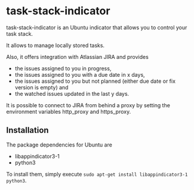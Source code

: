 task-stack-indicator
====================

task-stack-indicator is an Ubuntu indicator that allows you to control your task stack.

It allows to manage locally stored tasks.

Also, it offers integration with Atlassian JIRA and provides
- the issues assigned to you in progress,
- the issues assigned to you with a due date in x days,
- the issues assigned to you but not planned (either due date or fix version is empty) and
- the watched issues updated in the last y days.

It is possible to connect to JIRA from behind a proxy by setting the environment variables http_proxy and https_proxy.

Installation
------------

The package dependencies for Ubuntu are
- libappindicator3-1
- python3

To install them, simply execute `sudo apt-get install libappindicator3-1 python3`.
